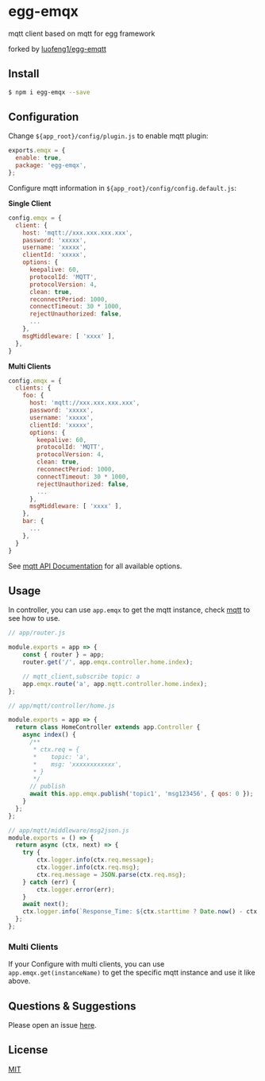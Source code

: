 # egg-emqx

mqtt client based on mqtt for egg framework

forked by [luofeng1/egg-emqtt](https://github.com/luofeng1/egg-emqtt)

## Install

```bash
$ npm i egg-emqx --save
```

## Configuration

Change `${app_root}/config/plugin.js` to enable mqtt plugin:

```js
exports.emqx = {
  enable: true,
  package: 'egg-emqx',
};
```

Configure mqtt information in `${app_root}/config/config.default.js`:

**Single Client**

```javascript
config.emqx = {
  client: {
    host: 'mqtt://xxx.xxx.xxx.xxx',
    password: 'xxxxx',
    username: 'xxxxx',
    clientId: 'xxxxx',
    options: {
      keepalive: 60,
      protocolId: 'MQTT',
      protocolVersion: 4,
      clean: true,
      reconnectPeriod: 1000,
      connectTimeout: 30 * 1000,
      rejectUnauthorized: false,
      ...
    },
    msgMiddleware: [ 'xxxx' ],
  },
}
```

**Multi Clients**

```javascript
config.emqx = {
  clients: {
    foo: {
      host: 'mqtt://xxx.xxx.xxx.xxx',
      password: 'xxxxx',
      username: 'xxxxx',
      clientId: 'xxxxx',
      options: {
        keepalive: 60,
        protocolId: 'MQTT',
        protocolVersion: 4,
        clean: true,
        reconnectPeriod: 1000,
        connectTimeout: 30 * 1000,
        rejectUnauthorized: false,
        ...
      },
      msgMiddleware: [ 'xxxx' ],
    },
    bar: {
      ...
    },
  }
}
```

See [mqtt API Documentation](https://github.com/mqttjs/MQTT.js) for all available options.

## Usage

In controller, you can use `app.emqx` to get the mqtt instance, check [mqtt](https://github.com/mqttjs/MQTT.js) to see how to use.

```js
// app/router.js

module.exports = app => {
    const { router } = app;
    router.get('/', app.emqx.controller.home.index);

    // mqtt_client,subscribe topic: a
    app.emqx.route('a', app.mqtt.controller.home.index);
};

// app/mqtt/controller/home.js

module.exports = app => {
  return class HomeController extends app.Controller {
    async index() {
      /**
       * ctx.req = {
       *    topic: 'a',
       *    msg: 'xxxxxxxxxxxx',
       * }
       */ 
      // publish
      await this.app.emqx.publish('topic1', 'msg123456', { qos: 0 });
    }
  };
};

// app/mqtt/middleware/msg2json.js
module.exports = () => {
  return async (ctx, next) => {
    try {
        ctx.logger.info(ctx.req.message);
        ctx.logger.info(ctx.req.msg);
        ctx.req.message = JSON.parse(ctx.req.msg);
    } catch (err) {
        ctx.logger.error(err);
    }
    await next();
    ctx.logger.info(`Response_Time: ${ctx.starttime ? Date.now() - ctx.starttime : 0}ms Topic：${ctx.req.topic} Msg: ${ctx.req.msg}`);
  };
};

```

### Multi Clients

If your Configure with multi clients, you can use `app.emqx.get(instanceName)` to get the specific mqtt instance and use it like above.

## Questions & Suggestions

Please open an issue [here](https://github.com/eggjs/egg/issues).

## License

[MIT](LICENSE)
